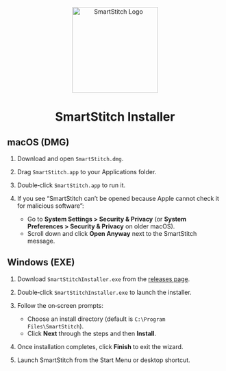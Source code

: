 <div align="center">
  <a href="https://github.com/MechTechnology/SmartStitch">
    <img alt="SmartStitch Logo" width="200" height="200" src="https://github.com/MechTechnology/SmartStitch/raw/dev/assets/SmartStitchLogo.png">
  </a>
  <h1>SmartStitch Installer</h1>
</div>

## macOS (DMG)

1. Download and open `SmartStitch.dmg`.
2. Drag `SmartStitch.app` to your Applications folder.
3. Double‑click `SmartStitch.app` to run it.
4. If you see “SmartStitch can’t be opened because Apple cannot check it for malicious software”:

   * Go to **System Settings > Security & Privacy** (or **System Preferences > Security & Privacy** on older macOS).
   * Scroll down and click **Open Anyway** next to the SmartStitch message.

## Windows (EXE)

1. Download `SmartStitchInstaller.exe` from the [releases page](https://github.com/MechTechnology/SmartStitch/releases).
2. Double‑click `SmartStitchInstaller.exe` to launch the installer.
3. Follow the on‑screen prompts:

   * Choose an install directory (default is `C:\Program Files\SmartStitch`).
   * Click **Next** through the steps and then **Install**.
4. Once installation completes, click **Finish** to exit the wizard.
5. Launch SmartStitch from the Start Menu or desktop shortcut.
